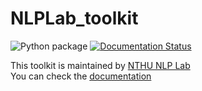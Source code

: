 # NLPLab_toolkit
![Python package](https://github.com/NTHU-NLPLAB/NLPLab_toolkit/workflows/Python%20package/badge.svg) [![Documentation Status](https://readthedocs.org/projects/nlplab-toolkit/badge/?version=latest)](https://nlplab-toolkit.readthedocs.io/en/latest/?badge=latest)  


This toolkit is maintained by [NTHU NLP Lab](https://www.nlplab.cc/)  
You can check the [documentation](https://nlplab-toolkit.readthedocs.io/en/latest/)